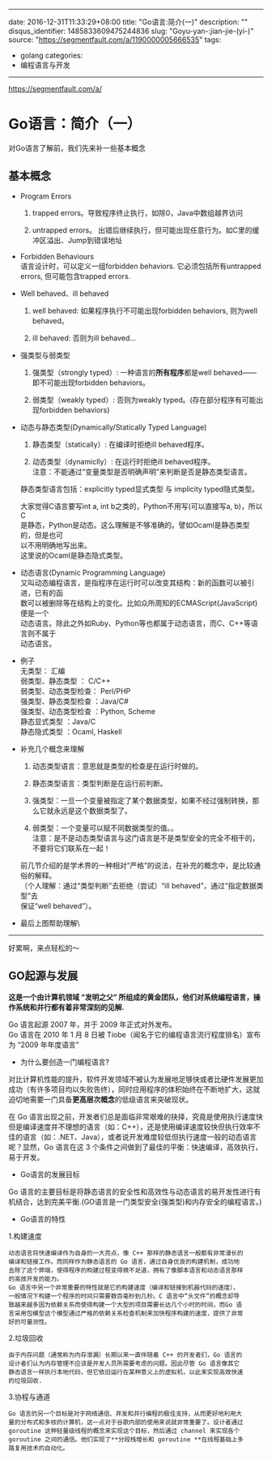 
---
date: 2016-12-31T11:33:29+08:00
title: "Go语言:简介(一)"
description: ""
disqus_identifier: 1485833609475244836
slug: "Goyu-yan-:jian-jie-(yi-)"
source: "https://segmentfault.com/a/1190000005666535"
tags: 
- golang 
categories:
- 编程语言与开发
---

https://segmentfault.com/a/

Go语言：简介（一）
==================

对Go语言了解前，我们先来补一些基本概念

基本概念
--------

-   Program Errors

    1.  trapped errors。导致程序终止执行，如除0，Java中数组越界访问

    2.  untrapped errors。
        出错后继续执行，但可能出现任意行为。如C里的缓冲区溢出、Jump到错误地址

-   Forbidden Behaviours\
    语言设计时，可以定义一组forbidden behaviors. 它必须包括所有untrapped
    errors, 但可能包含trapped errors.

-   Well behaved、ill behaved

    1.  well behaved: 如果程序执行不可能出现forbidden behaviors,
        则为well behaved。

    2.  ill behaved: 否则为ill behaved...

-   强类型与弱类型

    1.  强类型（strongly typed）: 一种语言的**所有程序**都是well
        behaved——即不可能出现forbidden behaviors。

    2.  弱类型（weakly typed）: 否则为weakly
        typed。(存在部分程序有可能出现forbidden behaviors)

-   动态与静态类型(Dynamically/Statically Typed Language)

    1.  静态类型（statically）: 在编译时拒绝ill behaved程序。

    2.  动态类型（dynamiclly）: 在运行时拒绝ill behaved程序。\
        注意：不能通过“变量类型是否明确声明”来判断是否是静态类型语言。

    静态类型语言包括：explicitly typed显式类型 与 implicity
    typed隐式类型。

    大家觉得C语言要写int a, int b之类的，Python不用写(可以直接写a,
    b)，所以C\
    是静态，Python是动态。这么理解是不够准确的。譬如Ocaml是静态类型的，但是也可\
    以不用明确地写出来。\
    这里说的Ocaml是静态隐式类型。

-   动态语言(Dynamic Programming Language)\
    又叫动态编程语言，是指程序在运行时可以改变其结构：新的函数可以被引进，已有的函\
    数可以被删除等在结构上的变化。比如众所周知的ECMAScript(JavaScript)便是一个\
    动态语言。除此之外如Ruby、Python等也都属于动态语言，而C、C++等语言则不属于\
    动态语言。

-   例子\
    无类型： 汇编\
    弱类型、静态类型 ： C/C++\
    弱类型、动态类型检查： Perl/PHP\
    强类型、静态类型检查 ：Java/C\#\
    强类型、动态类型检查 ：Python, Scheme\
    静态显式类型 ：Java/C\
    静态隐式类型 ：Ocaml, Haskell

-   补充几个概念来理解

    1.  动态类型语言：意思就是类型的检查是在运行时做的。

    2.  静态类型语言：类型判断是在运行前判断。

    3.  强类型：一旦一个变量被指定了某个数据类型，如果不经过强制转换，那么它就永远是这个数据类型了。

    4.  弱类型：一个变量可以赋不同数据类型的值。。\
        注意：是不是动态类型语言与这门语言是不是类型安全的完全不相干的，不要将它们联系在一起！

    前几节介绍的是学术界的一种相对“严格”的说法，在补充的概念中，是比较通俗的解释。\
    （个人理解：通过“类型判断”去拒绝（尝试）“ill
    behaved”，通过“指定数据类型”去\
    保证“well behaved”）。

-   最后上图帮助理解\

------------------------------------------------------------------------

好累啊，来点轻松的～

GO起源与发展
------------

**这是一个由计算机领域 “发明之父”
所组成的黄金团队，他们对系统编程语言，操作系统和并行都有着非常深刻的见解.**

Go 语言起源 2007 年，并于 2009 年正式对外发布。\
Go 语言在 2010 年 1 月 8 日被
Tiobe（闻名于它的编程语言流行程度排名）宣布为 “2009 年年度语言”

-   为什么要创造一门编程语言?

对比计算机性能的提升，软件开发领域不被认为发展地足够快或者比硬件发展更加成功（有许多项目均以失败告终），同时应用程序的体积始终在不断地扩大，这就迫切地需要一门具备**更高层次概念**的低级语言来突破现状。

在 Go
语言出现之前，开发者们总是面临非常艰难的抉择，究竟是使用执行速度快但是编译速度并不理想的语言（如：C++），还是使用编译速度较快但执行效率不佳的语言（如：.NET、Java），或者说开发难度较低但执行速度一般的动态语言呢？显然，Go
语言在这 3 个条件之间做到了最佳的平衡：快速编译，高效执行，易于开发。

-   Go语言的发展目标

Go
语言的主要目标是将静态语言的安全性和高效性与动态语言的易开发性进行有机结合，达到完美平衡.(GO语言是一门类型安全(强类型)和内存安全的编程语言。)

-   Go语言的特性

1.构建速度

    动态语言将快速编译作为自身的一大亮点，像 C++ 那样的静态语言一般都有非常漫长的
    编译和链接工作。而同样作为静态语言的 Go 语言，通过自身优良的构建机制，成功地
    去除了这个弊端，使得程序的构建过程变得微不足道，拥有了像脚本语言和动态语言那样
    的高效开发的能力。
    Go 语言中另一个非常重要的特性就是它的构建速度（编译和链接到机器代码的速度），
    一般情况下构建一个程序的时间只需要数百毫秒到几秒。C 语言中“头文件”的概念却导
    致越来越多因为依赖关系而使得构建一个大型的项目需要长达几个小时的时间，而Go 语
    言采用包模型这个模型通过严格的依赖关系检查机制来加快程序构建的速度，提供了非常
    好的可量测性。

2.垃圾回收

    由于内存问题（通常称为内存泄漏）长期以来一直伴随着 C++ 的开发者们，Go 语言的
    设计者们认为内存管理不应该是开发人员所需要考虑的问题。因此尽管 Go 语言像其它
    静态语言一样执行本地代码，但它依旧运行在某种意义上的虚拟机，以此来实现高效快速
    的垃圾回收.

3.协程与通道

    Go 语言的另一个目标是对于网络通信、并发和并行编程的极佳支持，从而更好地利用大
    量的分布式和多核的计算机，这一点对于谷歌内部的使用来说就非常重要了。设计者通过 
    goroutine 这种轻量级线程的概念来实现这个目标，然后通过 channel 来实现各个 
    goroutine 之间的通信。他们实现了**分段栈增长和 goroutine **在线程基础上多
    路复用技术的自动化。

